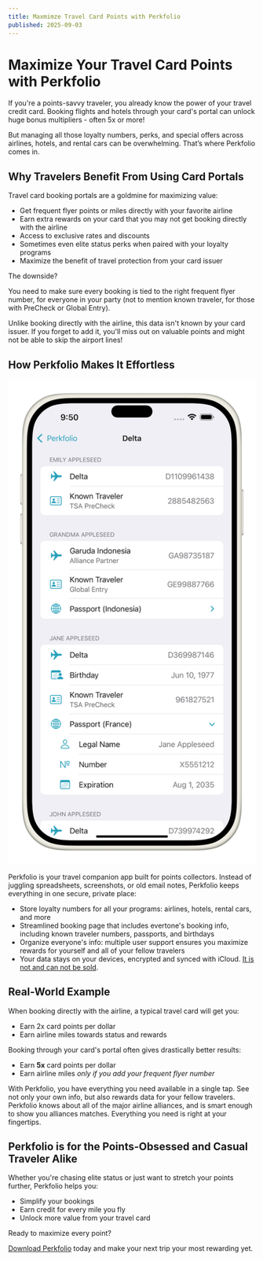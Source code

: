 ```yaml
---
title: Maxmimze Travel Card Points with Perkfolio
published: 2025-09-03
---
```

# Maximize Your Travel Card Points with Perkfolio

If you're a points-savvy traveler, you already know the power of your travel credit card.
Booking flights and hotels through your card's portal can unlock huge bonus multipliers - often 5x or more!

But managing all those loyalty numbers, perks, and special offers across airlines, hotels, and rental cars can be overwhelming.
That’s where Perkfolio comes in.

## Why Travelers Benefit From Using Card Portals

Travel card booking portals are a goldmine for maximizing value:

- Get frequent flyer points or miles directly with your favorite airline
- Earn extra rewards on your card that you may not get booking directly with the airline
- Access to exclusive rates and discounts
- Sometimes even elite status perks when paired with your loyalty programs
- Maximize the benefit of travel protection from your card issuer

The downside?

You need to make sure every booking is tied to the right frequent flyer number, for everyone in your party (not to mention known traveler, for those with PreCheck or Global Entry).

Unlike booking directly with the airline, this data isn't known by your card issuer.
If you forget to add it, you'll miss out on valuable points and might not be able to skip the airport lines!

## How Perkfolio Makes It Effortless

![Booking information is all in one place in Perkfolio](/assets/booking.png)

Perkfolio is your travel companion app built for points collectors.
Instead of juggling spreadsheets, screenshots, or old email notes, Perkfolio keeps everything in one secure, private place:

- Store loyalty numbers for all your programs: airlines, hotels, rental cars, and more
- Streamlined booking page that includes evertone's booking info, including known traveler numbers, passports, and birthdays
- Organize everyone's info: multiple user support ensures you maximize rewards for yourself and all of your fellow travelers
- Your data stays on your devices, encrypted and synced with iCloud. [It is not and can not be sold](/privacy).

## Real-World Example

When booking directly with the airline, a typical travel card will get you:

- Earn 2x card points per dollar
- Earn airline miles towards status and rewards 

Booking through your card's portal often gives drastically better results:

- Earn **5x** card points per dollar
- Earn airline miles _only if you add your frequent flyer number_

With Perkfolio, you have everything you need available in a single tap.
See not only your own info, but also rewards data for your fellow travelers.
Perkfolio knows about all of the major airline alliances, and is smart enough to show you alliances matches.
Everything you need is right at your fingertips.


## Perkfolio is for the Points-Obsessed and Casual Traveler Alike

Whether you're chasing elite status or just want to stretch your points further, Perkfolio helps you:

- Simplify your bookings
- Earn credit for every mile you fly
- Unlock more value from your travel card

Ready to maximize every point?

[Download Perkfolio](/#download) today and make your next trip your most rewarding yet.
